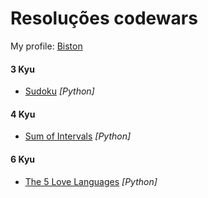 # Resoluções codewars 
My profile: [Biston](codewars.com/users/Biston)
#### 3 Kyu
- [Sudoku](github.com/BistonN/codewars-solutions/tree/main/3%20kyu/sudoku) *[Python]*
#### 4 Kyu
- [Sum of Intervals](github.com/BistonN/codewars-solutions/tree/main/4%20kyu/sudoku) *[Python]*
#### 6 Kyu
- [The 5 Love Languages](github.com/BistonN/codewars-solutions/tree/main/6%20kyu/The%205%20Love%20Languages)  *[Python]*